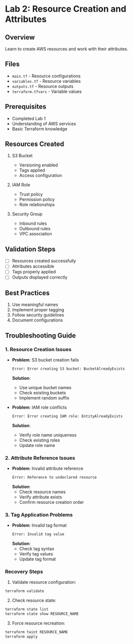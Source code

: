 # Lab 2: Resource Creation and Attributes

## Overview
Learn to create AWS resources and work with their attributes.

## Files
- `main.tf` - Resource configurations
- `variables.tf` - Resource variables
- `outputs.tf` - Resource outputs
- `terraform.tfvars` - Variable values

## Prerequisites
- Completed Lab 1
- Understanding of AWS services
- Basic Terraform knowledge

## Resources Created
1. S3 Bucket
   - Versioning enabled
   - Tags applied
   - Access configuration

2. IAM Role
   - Trust policy
   - Permission policy
   - Role relationships

3. Security Group
   - Inbound rules
   - Outbound rules
   - VPC association

## Validation Steps
- [ ] Resources created successfully
- [ ] Attributes accessible
- [ ] Tags properly applied
- [ ] Outputs displayed correctly

## Best Practices
1. Use meaningful names
2. Implement proper tagging
3. Follow security guidelines
4. Document configurations 

## Troubleshooting Guide

### 1. Resource Creation Issues
- **Problem**: S3 bucket creation fails
  ```bash
  Error: Error creating S3 bucket: BucketAlreadyExists
  ```
  **Solution**:
  - Use unique bucket names
  - Check existing buckets
  - Implement random suffix

- **Problem**: IAM role conflicts
  ```bash
  Error: Error creating IAM role: EntityAlreadyExists
  ```
  **Solution**:
  - Verify role name uniqueness
  - Check existing roles
  - Update role name

### 2. Attribute Reference Issues
- **Problem**: Invalid attribute reference
  ```bash
  Error: Reference to undeclared resource
  ```
  **Solution**:
  - Check resource names
  - Verify attribute exists
  - Confirm resource creation order

### 3. Tag Application Problems
- **Problem**: Invalid tag format
  ```bash
  Error: Invalid tag value
  ```
  **Solution**:
  - Check tag syntax
  - Verify tag values
  - Update tag format

### Recovery Steps
1. Validate resource configuration:
```bash
terraform validate
```

2. Check resource state:
```bash
terraform state list
terraform state show RESOURCE_NAME
```

3. Force resource recreation:
```bash
terraform taint RESOURCE_NAME
terraform apply
```